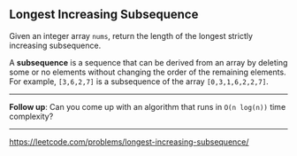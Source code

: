 ## Longest Increasing Subsequence

Given an integer array `nums`, return the length of the longest strictly increasing subsequence.

A **subsequence** is a sequence that can be derived from an array by deleting some or no elements without changing the order of the remaining elements. For example, `[3,6,2,7]` is a subsequence of the array `[0,3,1,6,2,2,7]`.

------------

**Follow up**: Can you come up with an algorithm that runs in `O(n log(n))` time complexity?

------------
https://leetcode.com/problems/longest-increasing-subsequence/
